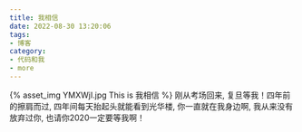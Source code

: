 ```yaml
---
title: 我相信
date: 2022-08-30 13:20:06
tags:
- 博客
category:
- 代码和我
- more
---
```

{% asset_img YMXWjI.jpg This is 我相信 %}
刚从考场回来, 复旦等我！四年前的擦肩而过, 四年间每天抬起头就能看到光华楼, 你一直就在我身边啊, 我从来没有放弃过你, 也请你2020一定要等我啊！